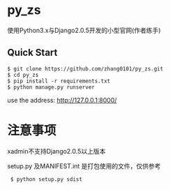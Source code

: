 # py_zs

使用Python3.x与Django2.0.5开发的小型官网(作者练手)

## Quick Start

```
$ git clone https://github.com/zhang0101/py_zs.git
$ cd py_zs
$ pip install -r requirements.txt
$ python manage.py runserver
```

use the address: http://127.0.0.1:8000/

#  注意事项
 xadmin不支持Django2.0.5以上版本
 
 setup.py 及MANIFEST.int 是打包使用的文件，仅供参考
```
 $ python setup.py sdist
```
 

